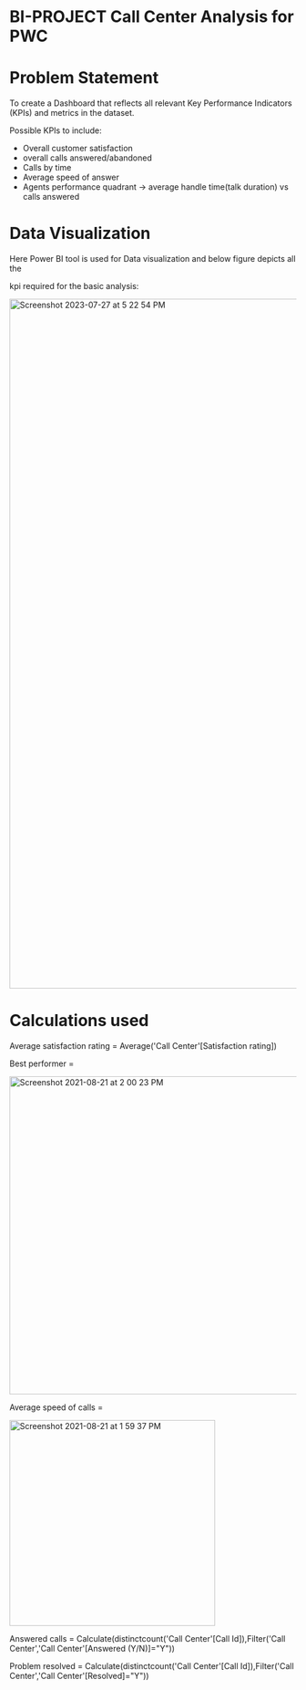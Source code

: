 # BI-PROJECT Call Center Analysis for PWC

# Problem Statement

To create a Dashboard that reflects all relevant Key Performance Indicators (KPIs) and metrics in the dataset.

Possible KPIs to include:

* Overall customer satisfaction
* overall calls answered/abandoned
* Calls by time
* Average speed of answer
* Agents performance quadrant -> average handle time(talk duration) vs calls answered

# Data Visualization

Here Power BI tool is used for Data visualization and below figure depicts all the

kpi required for the basic analysis:






<img width="1210" alt="Screenshot 2023-07-27 at 5 22 54 PM" src="https://github.com/sruthi-sru/BI-PROJECT/assets/71058362/64ce335f-cc14-4f2f-b8e8-a6a1b84487d2">


# Calculations used

Average satisfaction rating = Average('Call Center'[Satisfaction rating])

Best performer = 

<img width="558" alt="Screenshot 2021-08-21 at 2 00 23 PM" src="https://github.com/sruthi-sru/BI-PROJECT/assets/71058362/6c36ad1a-e2b4-41f7-894e-80452eca33b3">


Average speed of calls = 

<img width="361" alt="Screenshot 2021-08-21 at 1 59 37 PM" src="https://github.com/sruthi-sru/BI-PROJECT/assets/71058362/7bef68a7-4a26-4235-b179-9465b3de24c8">


Answered calls = Calculate(distinctcount('Call Center'[Call Id]),Filter('Call Center','Call Center'[Answered (Y/N)]="Y")) 

Problem resolved = Calculate(distinctcount('Call Center'[Call Id]),Filter('Call Center','Call Center'[Resolved]="Y"))
